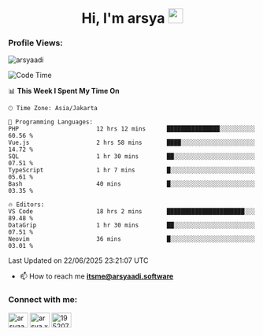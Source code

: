 <h1 align="center">Hi, I'm arsya 
  <img src="https://media.giphy.com/media/hvRJCLFzcasrR4ia7z/giphy.gif" width="30px"/>
</h1>

<p align="left"> <h3>Profile Views:</h3> <img src="https://komarev.com/ghpvc/?username=arsyaadi&label=Profile%20views&color=0e75b6&style=flat" alt="arsyaadi" /> </p>

<!--START_SECTION:waka-->
![Code Time](http://img.shields.io/badge/Code%20Time-4%2C125%20hrs%2045%20mins-blue)

📊 **This Week I Spent My Time On** 

```text
🕑︎ Time Zone: Asia/Jakarta

💬 Programming Languages: 
PHP                      12 hrs 12 mins      ███████████████░░░░░░░░░░   60.56 % 
Vue.js                   2 hrs 58 mins       ████░░░░░░░░░░░░░░░░░░░░░   14.72 % 
SQL                      1 hr 30 mins        ██░░░░░░░░░░░░░░░░░░░░░░░   07.51 % 
TypeScript               1 hr 7 mins         █░░░░░░░░░░░░░░░░░░░░░░░░   05.61 % 
Bash                     40 mins             █░░░░░░░░░░░░░░░░░░░░░░░░   03.35 % 

🔥 Editors: 
VS Code                  18 hrs 2 mins       ██████████████████████░░░   89.48 % 
DataGrip                 1 hr 30 mins        ██░░░░░░░░░░░░░░░░░░░░░░░   07.51 % 
Neovim                   36 mins             █░░░░░░░░░░░░░░░░░░░░░░░░   03.01 % 
```


 Last Updated on 22/06/2025 23:21:07 UTC
<!--END_SECTION:waka-->

- 📫 How to reach me **itsme@arsyaadi.software**


<h3 align="left">Connect with me:</h3>
<p align="left">
<a href="https://linkedin.com/in/arsyaadi" target="blank"><img align="center" src="https://raw.githubusercontent.com/rahuldkjain/github-profile-readme-generator/master/src/images/icons/Social/linked-in-alt.svg" alt="arsyaadi" height="30" width="40" /></a>
<a href="https://fb.com/arsya.xkz" target="blank"><img align="center" src="https://raw.githubusercontent.com/rahuldkjain/github-profile-readme-generator/master/src/images/icons/Social/facebook.svg" alt="arsya.xkz" height="30" width="40" /></a>
<a href="https://stackoverflow.com/users/19520749" target="blank"><img align="center" src="https://raw.githubusercontent.com/rahuldkjain/github-profile-readme-generator/master/src/images/icons/Social/stack-overflow.svg" alt="19520749" height="30" width="40" /></a>
</p>
